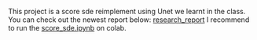 This project is a score sde reimplement using Unet we learnt in the class.
You can check out the newest report below:
[research_report](score_sde.pdf)
I recommend to run the [score_sde.ipynb](score_sde.ipynb) on colab.
